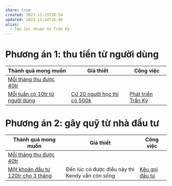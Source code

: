 ```yaml
---
share: true
created: 2023-11-23T18:54
updated: 2023-11-24T16:46
alias:
  - Tạo lợi nhuận từ Trấn Kỳ
---
```



# Phương án 1: thu tiền từ người dùng
| Thành quả mong muốn                | Giả thiết                       | Công việc                                           |
| ---------------------------------- | ------------------------------- | --------------------------------------------------- |
| [Mỗi tháng thu được 40tr](../../2%20Gi%E1%BA%A3%20thuy%E1%BA%BFt/M%E1%BB%97i%20th%C3%A1ng%20thu%20%C4%91%C6%B0%E1%BB%A3c%2040tr.md)        |                                 |                                                     |
| [Mỗi tuần có 10tr từ người dùng](../../3%20Th%C3%A0nh%20qu%E1%BA%A3%20mong%20mu%E1%BB%91n/M%E1%BB%97i%20tu%E1%BA%A7n%20c%C3%B3%2010tr%20t%E1%BB%AB%20ng%C6%B0%E1%BB%9Di%20d%C3%B9ng.md) | [Cứ 20 người học thì có 500k](../../2%20Gi%E1%BA%A3%20thuy%E1%BA%BFt/C%E1%BB%A9%2020%20ng%C6%B0%E1%BB%9Di%20h%E1%BB%8Dc%20th%C3%AC%20c%C3%B3%20500k.md) | [Phát triển Trấn Kỳ](./K%E1%BA%BF%20ho%E1%BA%A1ch%20ph%C3%A1t%20tri%E1%BB%83n%20Tr%E1%BA%A5n%20K%E1%BB%B3.md) |

# Phương án 2: gây quỹ từ nhà đầu tư
| Thành quả mong muốn                    | Giả thiết                                       | Công việc                                   |
| -------------------------------------- | ----------------------------------------------- | ------------------------------------------- |
| [Mỗi tháng thu được 40tr](../../2%20Gi%E1%BA%A3%20thuy%E1%BA%BFt/M%E1%BB%97i%20th%C3%A1ng%20thu%20%C4%91%C6%B0%E1%BB%A3c%2040tr.md)            |                                                 |                                             |
| [Một khoản đầu tư 120tr cho 3 tháng](../../3%20Th%C3%A0nh%20qu%E1%BA%A3%20mong%20mu%E1%BB%91n/M%E1%BB%99t%20kho%E1%BA%A3n%20%C4%91%E1%BA%A7u%20t%C6%B0%20120tr%20cho%203%20th%C3%A1ng.md) | Đến lúc có được điều này thì Kendy vẫn còn sống | [Kêu gọi đầu tư](../G%C3%A2y%20qu%E1%BB%B9/K%E1%BA%BF%20ho%E1%BA%A1ch%20k%C3%AAu%20g%E1%BB%8Di%20%C4%91%E1%BA%A7u%20t%C6%B0.md) |